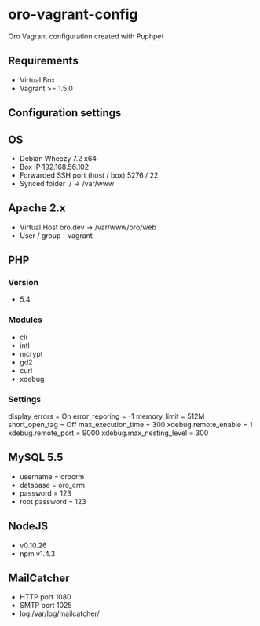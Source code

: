 oro-vagrant-config
==================

Oro Vagrant configuration created with Puphpet

Requirements
--
- Virtual Box
- Vagrant >= 1.5.0

Configuration settings
--
## OS
- Debian Wheezy 7.2 x64
- Box IP 192.168.56.102
- Forwarded SSH port (host / box) 5276 / 22
- Synced folder ./ -> /var/www
## Apache 2.x
- Virtual Host oro.dev -> /var/www/oro/web
- User / group - vagrant
## PHP
### Version
- 5.4
### Modules
- cli
- intl
- mcrypt
- gd2
- curl
- xdebug
### Settings
display_errors = On
error_reporing = -1
memory_limit = 512M
short_open_tag = Off
max_execution_time = 300
xdebug.remote_enable = 1
xdebug.remote_port = 9000
xdebug.max_nesting_level = 300
## MySQL 5.5
- username = orocrm
- database = oro_crm
- password = 123
- root password = 123
## NodeJS
- v0.10.26
- npm v1.4.3
## MailCatcher
- HTTP port 1080
- SMTP port 1025
- log /var/log/mailcatcher/
